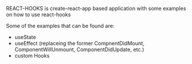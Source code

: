REACT-HOOKS is create-react-app based application with some examples on how to use react-hooks

Some of the examples that can be found are:
- useState
- useEffect (replaceing the former CompnentDidMount, ComponentWillUnmount, ComponentDidUpdate, etc.)
- custom Hooks